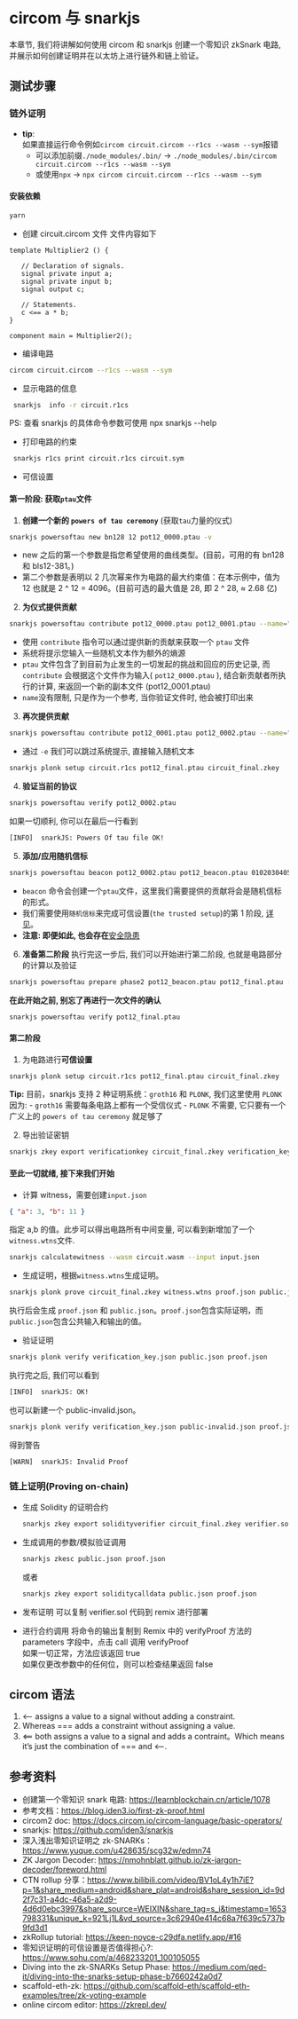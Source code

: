 # circom 与 snarkjs

本章节, 我们将讲解如何使用 circom 和 snarkjs 创建一个零知识 zkSnark 电路, 并展示如何创建证明并在以太坊上进行链外和链上验证。

## 测试步骤

### 链外证明

- **tip**:  
  如果直接运行命令例如`circom circuit.circom --r1cs --wasm --sym`报错
  - 可以添加前缀`./node_modules/.bin/` -> `./node_modules/.bin/circom circuit.circom --r1cs --wasm --sym`
  - 或使用`npx` -> `npx circom circuit.circom --r1cs --wasm --sym`

#### 安装依赖

```sh
yarn
```

- 创建 circuit.circom 文件
  文件内容如下

```circom
template Multiplier2 () {

   // Declaration of signals.
   signal private input a;
   signal private input b;
   signal output c;

   // Statements.
   c <== a * b;
}

component main = Multiplier2();
```

- 编译电路

```sh
circom circuit.circom --r1cs --wasm --sym
```

- 显示电路的信息

```sh
 snarkjs  info -r circuit.r1cs
```

PS: 查看 snarkjs 的具体命令参数可使用 npx snarkjs --help

- 打印电路的约束

```sh
 snarkjs r1cs print circuit.r1cs circuit.sym
```

- 可信设置

#### 第一阶段: 获取`ptau`文件

1. **创建一个新的 `powers of tau ceremony`** (获取`tau`力量的仪式)

```sh
snarkjs powersoftau new bn128 12 pot12_0000.ptau -v
```

- new 之后的第一个参数是指您希望使用的曲线类型。(目前，可用的有 bn128 和 bls12-381。)
- 第二个参数是表明以 2 几次幂来作为电路的最大约束值：在本示例中，值为 12 也就是 2 ^ 12 = 4096。(目前可选的最大值是 28, 即 2 ^ 28, ≈ 2.68 亿)

2. **为仪式提供贡献**

```sh
snarkjs powersoftau contribute pot12_0000.ptau pot12_0001.ptau --name="First contribution" -v
```

- 使用 `contribute` 指令可以通过提供新的贡献来获取一个 `ptau` 文件
- 系统将提示您输入一些随机文本作为额外的熵源
- `ptau` 文件包含了到目前为止发生的一切发起的挑战和回应的历史记录, 而 `contribute` 会根据这个文件作为输入( `pot12_0000.ptau` ), 结合新贡献者所执行的计算, 来返回一个新的副本文件 (pot12_0001.ptau)
- `name`没有限制, 只是作为一个参考, 当你验证文件时, 他会被打印出来

3. **再次提供贡献**

```sh
snarkjs powersoftau contribute pot12_0001.ptau pot12_0002.ptau --name="Second contribution" -v -e="some random text"
```

- 通过 `-e` 我们可以跳过系统提示, 直接输入随机文本

```sh
snarkjs plonk setup circuit.r1cs pot12_final.ptau circuit_final.zkey
```

4. **验证当前的协议**

```sh
snarkjs powersoftau verify pot12_0002.ptau
```

如果一切顺利, 你可以在最后一行看到

```sh
[INFO]  snarkJS: Powers Of tau file OK!
```

5. **添加/应用随机信标**

```sh
snarkjs powersoftau beacon pot12_0002.ptau pot12_beacon.ptau 0102030405060708090a0b0c0d0e0f101112131415161718191a1b1c1d1e1f 10 -n="Final Beacon"
```

- `beacon` 命令会创建一个`ptau`文件，这里我们需要提供的贡献将会是随机信标的形式。
- 我们需要使用`随机信标`来完成可信设置(`the trusted setup`)的第 1 阶段, [详见](https://github.com/iden3/snarkjs#6-apply-a-random-beacon)。
- **注意: 即便如此, 也会存在**[安全隐患](https://eprint.iacr.org/2017/1050)

6. **准备第二阶段**
   执行完这一步后, 我们可以开始进行第二阶段, 也就是电路部分的计算以及验证

```sh
snarkjs powersoftau prepare phase2 pot12_beacon.ptau pot12_final.ptau -v
```

**在此开始之前, 别忘了再进行一次文件的确认**

```sh
snarkjs powersoftau verify pot12_final.ptau
```

#### 第二阶段

1. 为电路进行**可信设置**

```sh
snarkjs plonk setup circuit.r1cs pot12_final.ptau circuit_final.zkey
```

**Tip:** 目前，snarkjs 支持 2 种证明系统：`groth16` 和 `PLONK`, 我们这里使用 `PLONK` 因为: - `groth16` 需要每条电路上都有一个受信仪式 - `PLONK` 不需要, 它只要有一个广义上的 `powers of tau ceremony` 就足够了

2. 导出验证密钥

```sh
snarkjs zkey export verificationkey circuit_final.zkey verification_key.json
```

</hr>

#### 至此一切就绪, 接下来我们开始

- 计算 witness，需要创建`input.json`

```json
{ "a": 3, "b": 11 }
```

指定 a,b 的值。此步可以得出电路所有中间变量, 可以看到新增加了一个`witness.wtns`文件.

```sh
snarkjs calculatewitness --wasm circuit.wasm --input input.json
```

- 生成证明，根据`witness.wtns`生成证明。

```sh
snarkjs plonk prove circuit_final.zkey witness.wtns proof.json public.json
```

执行后会生成 `proof.json` 和 `public.json`。`proof.json`包含实际证明，而`public.json`包含公共输入和输出的值。

- 验证证明

```sh
snarkjs plonk verify verification_key.json public.json proof.json
```

执行完之后, 我们可以看到

```sh
[INFO]  snarkJS: OK!
```

也可以新建一个 public-invalid.json。

```sh
snarkjs plonk verify verification_key.json public-invalid.json proof.json
```

得到警告

```sh
[WARN]  snarkJS: Invalid Proof
```

### 链上证明(Proving on-chain)

- 生成 Solidity 的证明合约

  ```sh
  snarkjs zkey export solidityverifier circuit_final.zkey verifier.sol
  ```

- 生成调用的参数/模拟验证调用

  ```sh
  snarkjs zkesc public.json proof.json
  ```

  或者

  ```sh
  snarkjs zkey export soliditycalldata public.json proof.json
  ```

- 发布证明
  可以复制 verifier.sol 代码到 remix 进行部署

- 进行合约调用
  将命令的输出复制到 Remix 中的 verifyProof 方法的 parameters 字段中，点击 call 调用 verifyProof  
  如果一切正常，方法应该返回 true  
  如果仅更改参数中的任何位，则可以检查结果返回 false

## circom 语法

  1. <-- assigns a value to a signal without adding a constraint.
  2. Whereas === adds a constraint without assigning a value.
  3. <== both assigns a value to a signal and adds a contraint。Which means it’s just the combination of === and <--.

## 参考资料

- 创建第一个零知识 snark 电路: <https://learnblockchain.cn/article/1078>
- 参考文档：<https://blog.iden3.io/first-zk-proof.html>
- circom2 doc: <https://docs.circom.io/circom-language/basic-operators/>
- snarkjs: <https://github.com/iden3/snarkjs>
- 深入浅出零知识证明之 zk-SNARKs： <https://www.yuque.com/u428635/scg32w/edmn74>
- ZK Jargon Decoder: <https://nmohnblatt.github.io/zk-jargon-decoder/foreword.html>
- CTN rollup 分享：<https://www.bilibili.com/video/BV1oL4y1h7iE?p=1&share_medium=android&share_plat=android&share_session_id=9d2f7c31-a4dc-46a5-a2d9-4d6d0ebc3997&share_source=WEIXIN&share_tag=s_i&timestamp=1653798331&unique_k=921Lj1L&vd_source=3c62940e414c68a7f639c5737b9fd3d1>
- zkRollup tutorial: <https://keen-noyce-c29dfa.netlify.app/#16>
- 零知识证明的可信设置是否值得担心?: <https://www.sohu.com/a/468233201_100105055>
- Diving into the zk-SNARKs Setup Phase: <https://medium.com/qed-it/diving-into-the-snarks-setup-phase-b7660242a0d7>
- scaffold-eth-zk: <https://github.com/scaffold-eth/scaffold-eth-examples/tree/zk-voting-example>
- online circom editor: https://zkrepl.dev/
